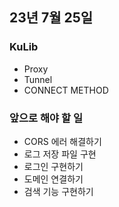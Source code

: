 ## 23년 7월 25일

### KuLib



- Proxy
- Tunnel
- CONNECT METHOD



### 앞으로 해야 할 일
- CORS 에러 해결하기
- 로그 저장 파일 구현
- 로그인 구현하기
- 도메인 연결하기
- 검색 기능 구현하기